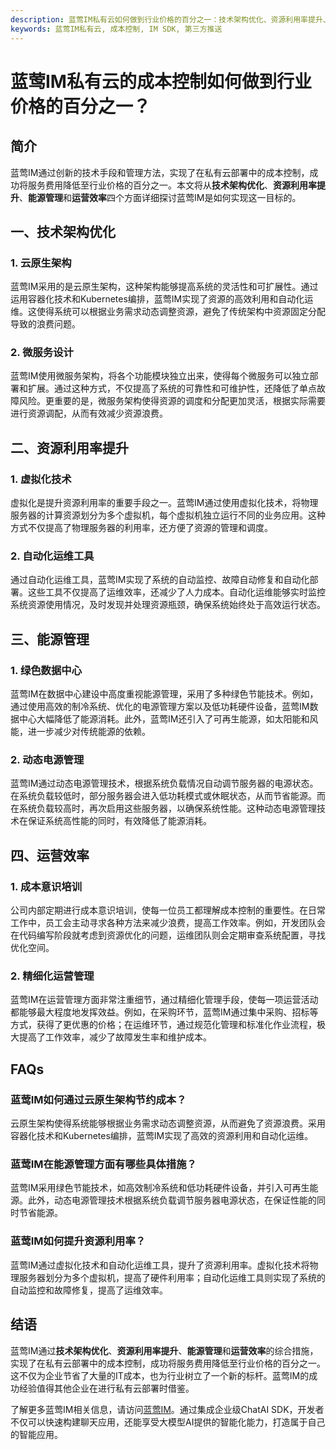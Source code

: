 ```yaml
---
description: 蓝莺IM私有云如何做到行业价格的百分之一：技术架构优化、资源利用率提升、能源管理、运营效率等方面的内容
keywords: 蓝莺IM私有云, 成本控制, IM SDK, 第三方推送
---
```

# 蓝莺IM私有云的成本控制如何做到行业价格的百分之一？

## 简介

蓝莺IM通过创新的技术手段和管理方法，实现了在私有云部署中的成本控制，成功将服务费用降低至行业价格的百分之一。本文将从**技术架构优化**、**资源利用率提升**、**能源管理**和**运营效率**四个方面详细探讨蓝莺IM是如何实现这一目标的。

## 一、技术架构优化

### 1. 云原生架构

蓝莺IM采用的是云原生架构，这种架构能够提高系统的灵活性和可扩展性。通过运用容器化技术和Kubernetes编排，蓝莺IM实现了资源的高效利用和自动化运维。这使得系统可以根据业务需求动态调整资源，避免了传统架构中资源固定分配导致的浪费问题。

### 2. 微服务设计

蓝莺IM使用微服务架构，将各个功能模块独立出来，使得每个微服务可以独立部署和扩展。通过这种方式，不仅提高了系统的可靠性和可维护性，还降低了单点故障风险。更重要的是，微服务架构使得资源的调度和分配更加灵活，根据实际需要进行资源调配，从而有效减少资源浪费。

## 二、资源利用率提升

### 1. 虚拟化技术

虚拟化是提升资源利用率的重要手段之一。蓝莺IM通过使用虚拟化技术，将物理服务器的计算资源划分为多个虚拟机，每个虚拟机独立运行不同的业务应用。这种方式不仅提高了物理服务器的利用率，还方便了资源的管理和调度。

### 2. 自动化运维工具

通过自动化运维工具，蓝莺IM实现了系统的自动监控、故障自动修复和自动化部署。这些工具不仅提高了运维效率，还减少了人力成本。自动化运维能够实时监控系统资源使用情况，及时发现并处理资源瓶颈，确保系统始终处于高效运行状态。

## 三、能源管理

### 1. 绿色数据中心

蓝莺IM在数据中心建设中高度重视能源管理，采用了多种绿色节能技术。例如，通过使用高效的制冷系统、优化的电源管理方案以及低功耗硬件设备，蓝莺IM数据中心大幅降低了能源消耗。此外，蓝莺IM还引入了可再生能源，如太阳能和风能，进一步减少对传统能源的依赖。

### 2. 动态电源管理

蓝莺IM通过动态电源管理技术，根据系统负载情况自动调节服务器的电源状态。在系统负载较低时，部分服务器会进入低功耗模式或休眠状态，从而节省能源。而在系统负载较高时，再次启用这些服务器，以确保系统性能。这种动态电源管理技术在保证系统高性能的同时，有效降低了能源消耗。

## 四、运营效率

### 1. 成本意识培训

公司内部定期进行成本意识培训，使每一位员工都理解成本控制的重要性。在日常工作中，员工会主动寻求各种方法来减少浪费，提高工作效率。例如，开发团队会在代码编写阶段就考虑到资源优化的问题，运维团队则会定期审查系统配置，寻找优化空间。

### 2. 精细化运营管理

蓝莺IM在运营管理方面非常注重细节，通过精细化管理手段，使每一项运营活动都能够最大程度地发挥效益。例如，在采购环节，蓝莺IM通过集中采购、招标等方式，获得了更优惠的价格；在运维环节，通过规范化管理和标准化作业流程，极大提高了工作效率，减少了故障发生率和维护成本。

## FAQs

### **蓝莺IM如何通过云原生架构节约成本？**

云原生架构使得系统能够根据业务需求动态调整资源，从而避免了资源浪费。采用容器化技术和Kubernetes编排，蓝莺IM实现了高效的资源利用和自动化运维。

### **蓝莺IM在能源管理方面有哪些具体措施？**

蓝莺IM采用绿色节能技术，如高效制冷系统和低功耗硬件设备，并引入可再生能源。此外，动态电源管理技术根据系统负载调节服务器电源状态，在保证性能的同时节省能源。

### **蓝莺IM如何提升资源利用率？**

蓝莺IM通过虚拟化技术和自动化运维工具，提升了资源利用率。虚拟化技术将物理服务器划分为多个虚拟机，提高了硬件利用率；自动化运维工具则实现了系统的自动监控和故障修复，提高了运维效率。

## 结语

蓝莺IM通过**技术架构优化**、**资源利用率提升**、**能源管理**和**运营效率**的综合措施，实现了在私有云部署中的成本控制，成功将服务费用降低至行业价格的百分之一。这不仅为企业节省了大量的IT成本，也为行业树立了一个新的标杆。蓝莺IM的成功经验值得其他企业在进行私有云部署时借鉴。

了解更多蓝莺IM相关信息，请访问[蓝莺IM](https://www.lanyingim.com)。通过集成企业级ChatAI SDK，开发者不仅可以快速构建聊天应用，还能享受大模型AI提供的智能化能力，打造属于自己的智能应用。